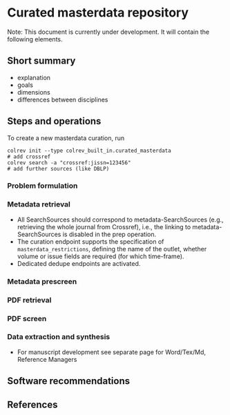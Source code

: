 # Curated masterdata repository

Note: This document is currently under development. It will contain the following elements.

## Short summary

- explanation
- goals
- dimensions
- differences between disciplines

## Steps and operations

To create a new masterdata curation, run

```
colrev init --type colrev_built_in.curated_masterdata
# add crossref
colrev search -a "crossref:jissn=123456"
# add further sources (like DBLP)

```

### Problem formulation

### Metadata retrieval

- All SearchSources should correspond to metadata-SearchSources (e.g., retrieving the whole journal from Crossref), i.e., the linking to metadata-SearchSources is disabled in the prep operation.
- The curation endpoint supports the specification of ``masterdata_restrictions``, defining the name of the outlet, whether volume or issue fields are required (for which time-frame).
- Dedicated dedupe endpoints are activated.

### Metadata prescreen

### PDF retrieval

### PDF screen

### Data extraction and synthesis

- For manuscript development see separate page for Word/Tex/Md, Reference Managers

## Software recommendations

## References
